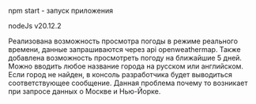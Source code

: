 npm start - запуск приложения


nodeJs v20.12.2


Реализована возможность просмотра погоды в режиме реального времени, данные запрашиваются через api openweathermap.
Также добавлена возможность просмотреть погоду на ближайшие 5 дней.
Можно вводить любое название города на русском или английском. Если город не найден, в консоль разработчика будет выводиться соответствующее сообщение. Данная проблема почему то возникает при запросе данных о Москве и Нью-Йорке.
